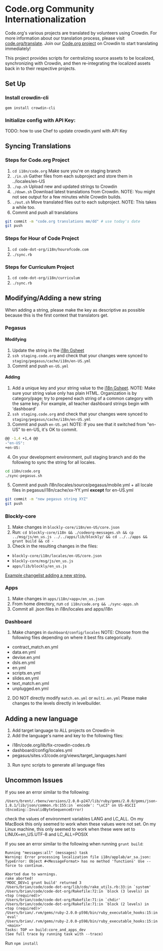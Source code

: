 # Code.org Community Internationalization

Code.org's various projects are translated by volunteers using Crowdin. For more information about our translation process, please visit [code.org/translate](http://code.org/translate). Join our [Code.org project](https://crowdin.com/project/codeorg/invite) on Crowdin to start translating immediately!

This project provides scripts for centralizing source assets to be localized, synchronizing with Crowdin, and then re-integrating the localized assets back in to their respective projects.

## Set Up

### Install crowdin-cli

`gem install crowdin-cli`

### Initialize config with API Key:

TODO: how to use Chef to update crowdin.yaml with API Key

## Syncing Translations

### Steps for Code.org Project

1. `cd i18n/code.org` Make sure you're on staging branch
2. `./in.sh` Gather files from each subproject and store them in ../locales/en-US
3. `./up.sh` Upload new and updated strings to Crowdin
4. `./down.sh` Download latest translations from Crowdin. NOTE: You might not see output for a few minutes while Crowdin builds.
5. `./out.sh` Move translated files out to each subproject. NOTE: This takes a while too.
6. Commit and push all translations
```bash
git commit -m "code.org translations mm/dd" # use today's date
git push
```

### Steps for Hour of Code Project
1. `cd code-dot-org/i18n/hourofcode.com`
2. `./sync.rb`

### Steps for Curriculum Project
1. `cd code-dot-org/i18n/curriculum`
2. `./sync.rb`

## Modifying/Adding a new string 
When adding a string, please make the key as descriptive as possible because this is the first context that translators get. 

### Pegasus

#### Modifying
1. Update the string in the [i18n Gsheet](https://docs.google.com/a/code.org/spreadsheet/ccc?key=0AuZfRa__4CAYdHhObnJqQkViMUx0cGpESHc3VWtDUXc&usp=sharing)
2. `ssh staging.code.org` and check that your changes were synced to `staging/pegasus/cache/i18n/en-US.yml`
3. Commit and push `en-US.yml`

#### Adding
1. Add a unique key and your string value to the [i18n Gsheet](https://docs.google.com/a/code.org/spreadsheet/ccc?key=0AuZfRa__4CAYdHhObnJqQkViMUx0cGpESHc3VWtDUXc&usp=sharing). NOTE: Make sure your string value only has plain HTML. Organization is by category/page; try to prepend each string of a common category with the same key. For example, all teacher dashboard strings begin with 'dashboard'
2. `ssh staging.code.org` and check that your changes were synced to `staging/pegasus/cache/i18n/en-US.yml`
3. Commit and push `en-US.yml` NOTE: If you see that it switched from "en-US" to en-US, it's OK to commit.
```bash
@@ -1,4 +1,4 @@
-"en-US":
+en-US:
```
4. On your development environment, pull staging branch and do the following to sync the string for all locales.
```bash
cd i18n/code.org
./sync-pegasus.sh
```
5. Commit and push i18n/locales/source/pegasus/mobile.yml + all locale files in pegasus/i18n/cache/xx-YY.yml **except** for en-US.yml
```bash
git commit -m "new pegasus string XYZ"
git push
```

### Blockly-core
1. Make changes in `blockly-core/i18n/en-US/core.json`                                                                
2. Run: `cd blockly-core/i18n && ./codeorg-messages.sh && cp ../msg/js/en_us.js ../../apps/lib/blockly/ && cd ../../apps && grunt build && cd -`
3. Check in the resulting changes in the files:
  * `blockly-core/i18n/locales/en-US/core.json`
  * `blockly-core/msg/js/en_us.js`
  * `apps/lib/blockly/en_us.js`

[Example changelist adding a new string.](https://github.com/code-dot-org/code-dot-org/commit/d7fa8719bef9ec2e46ab2f6c91f722288218d517)

### Apps
1. Make changes in `apps/i18n/<app>/en_us.json`
2. From home directory, run `cd i18n/code.org && ./sync-apps.sh`
3. Commit all .json files in i18n/locales and apps/i18n

### Dashboard
1. Make changes in `dashboard/config/locales` NOTE: Choose from the following files depending on where it best fits categorically.
* contract_match.en.yml
* data.en.yml
* devise.en.yml
* dsls.en.yml
* en.yml
* scripts.en.yml
* slides.en.yml
* text_match.en.yml
* unplugged.en.yml
2. DO NOT directly modify `match.en.yml` or `multi.en.yml` Please make changes to the levels directly in levelbuilder.

## Adding a new language
1. Add target language to ALL projects on Crowdin-in
2. Add the language's name and key to the following files:
* i18n/code.org/lib/fix-crowdin-codes.rb
* dashboard/config/locales.yml
* pegasus/sites.v3/code.org/views/target_languages.haml
3. Run sync scripts to generate all language files


## Uncommon Issues

If you see an error similar to the following:
```
/Users/brent/.rbenv/versions/2.0.0-p247/lib/ruby/gems/2.0.0/gems/json-1.8.1/lib/json/common.rb:155:in `encode': "\xC3" on US-ASCII (Encoding::InvalidByteSequenceError)
```
check the values of environment variables LANG and LC_ALL.  On my MacBook this only seemed to work when these values were not set.  On my Linux machine, this only seemed to work when these were set to LINUX=en_US.UTF-8 and LC_ALL=POSIX

If you see an error similar to the following when running `grunt build`:
```
Running "messages:all" (messages) task
Warning: Error processing localization file i18n/applab/ar_sa.json: TypeError: Object #<MessageFormat> has no method 'functions' Use --force to continue.

Aborted due to warnings.
rake aborted!
'MOOC_DEV=1 grunt build' returned 3
/Users/brian/code/code-dot-org/lib/cdo/rake_utils.rb:33:in `system'
/Users/brian/code/code-dot-org/Rakefile:72:in `block (3 levels) in <top (required)>'
/Users/brian/code/code-dot-org/Rakefile:71:in `chdir'
/Users/brian/code/code-dot-org/Rakefile:71:in `block (2 levels) in <top (required)>'
/Users/brian/.rvm/gems/ruby-2.0.0-p598/bin/ruby_executable_hooks:15:in `eval'
/Users/brian/.rvm/gems/ruby-2.0.0-p598/bin/ruby_executable_hooks:15:in `<main>'
Tasks: TOP => build:core_and_apps_dev
(See full trace by running task with --trace)
```
Run `npm install`